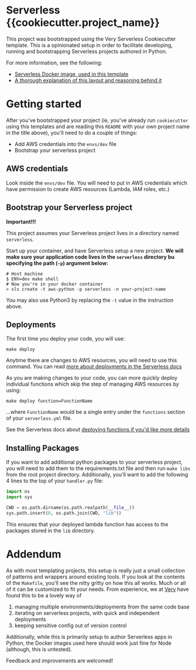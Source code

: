 # Serverless {{cookiecutter.project_name}}

This project was bootstrapped using the Very Serverless Cookiecutter template. This is a
opinionated setup in order to facilitate developing, running and bootstrapping Serverless projects
authored in Python.

For more information, see the following:

- [Serverless Docker image, used in this template](https://github.com/verypossible/serverless)
- [A thorough explanation of this layout and reasoning behind it](https://verypossible.com/blog/structuring-serverless-applications-with-python)

# Getting started

After you've bootstrapped your project (ie, you've already run `cookiecutter` using this templates and are reading this `README` with your own project name in the title above), you'll need to do a couple of things:

- Add AWS credentials into the `envs/dev` file
- Bootstrap your serverless project

## AWS credentials

Look inside the `envs/dev` file.  You will need to put in AWS credentials which have permission to create AWS resources (Lambda, IAM roles, etc.)

## Bootstrap your Serverless project

**Important!!!**

This project assumes your Serverless project lives in a directory named `serverless`.

Start up your container, and have Serverless setup a new project. **We will make sure your application code lives in the `serverless` directory bu specifying the path (`-p`) argument below:**

    # Host machine
    $ ENV=dev make shell
    # Now you're in your docker container
    > sls create -t aws-python -p serverless -n your-project-name

You may also use Python3 by replacing the `-t` value in the instruction above.

## Deployments

The first time you deploy your code, you will use:

    make deploy

Anytime there are changes to AWS resources, you will need to use this command. You can read [more about deployments in the Serverless docs](https://serverless.com/framework/docs/providers/aws/cli-reference/deploy/)

As you are making changes to your code, you can more quickly deploy individual functions which skip the step of managing AWS resources by using:

    make deploy function=FunctionName

...where `FunctionName` would be a single entry under the `functions` section of your `serverless.yml` file.

See the Serverless docs about [deploying functions if you'd like more details](https://serverless.com/framework/docs/providers/aws/cli-reference/deploy-function/)

## Installing Packages

If you want to add additional python packages to your serverless project, you will need to add them to the requirements.txt file and then run `make libs` from the root project directory. Additionally, you'll want to add the following 4 lines to the top of your ``handler.py`` file:

```python
import os
import sys

CWD = os.path.dirname(os.path.realpath(__file__))
sys.path.insert(0, os.path.join(CWD, "lib"))
```

This ensures that your deployed lambda function has access to the packages stored in the `lib` directory.
# Addendum

As with most templating projects, this setup is really just a small collection of patterns and wrappers around existing tools.  If you look at the contents of the `Makefile`, you'll see the nitty gritty on how this all works.  Much or all of it can be customized to fit your needs.  From experience, we at [Very](https://verypossible.com) have found this to be a lovely way of

1. managing multiple environments/deployments from the same code base
2. iterating on serverless projects, with quick and independent deployments
3. keeping sensitive config out of version control

Additionally, while this is primarily setup to author Serverless apps in Python, the Docker images used here should work just fine for Node (although, this is untested).

Feedback and improvements are welcomed!
